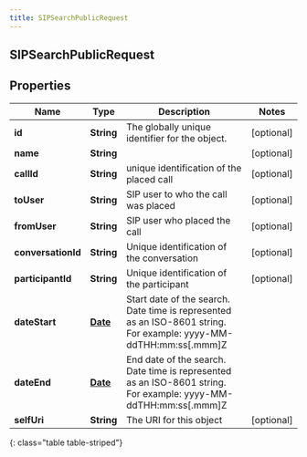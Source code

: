 ```yaml
---
title: SIPSearchPublicRequest
---
```


## SIPSearchPublicRequest

## Properties

| Name               | Type                                     | Description                                                                                                       | Notes      |
| ------------------ | ---------------------------------------- | ----------------------------------------------------------------------------------------------------------------- | ---------- |
| **id**             | <!----><!---->**String**<!---->          | The globally unique identifier for the object.                                                                    | [optional] |
| **name**           | <!----><!---->**String**<!---->          |                                                                                                                   | [optional] |
| **callId**         | <!----><!---->**String**<!---->          | unique identification of the placed call                                                                          | [optional] |
| **toUser**         | <!----><!---->**String**<!---->          | SIP user to who the call was placed                                                                               | [optional] |
| **fromUser**       | <!----><!---->**String**<!---->          | SIP user who placed the call                                                                                      | [optional] |
| **conversationId** | <!----><!---->**String**<!---->          | Unique identification of the conversation                                                                         | [optional] |
| **participantId**  | <!----><!---->**String**<!---->          | Unique identification of the participant                                                                          | [optional] |
| **dateStart**      | <!----><!---->[**Date**](Date.md)<!----> | Start date of the search. Date time is represented as an ISO-8601 string. For example: yyyy-MM-ddTHH:mm:ss[.mmm]Z |            |
| **dateEnd**        | <!----><!---->[**Date**](Date.md)<!----> | End date of the search. Date time is represented as an ISO-8601 string. For example: yyyy-MM-ddTHH:mm:ss[.mmm]Z   |            |
| **selfUri**        | <!----><!---->**String**<!---->          | The URI for this object                                                                                           | [optional] |

{: class="table table-striped"}

